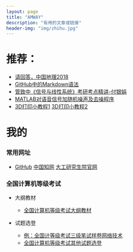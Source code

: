 ```yaml
---
layout: page
title: "AMWAY"
description: "有用的文章或链接"
header-img: "img/zhihu.jpg"
---
```




# 推荐：

- [请回答，中国地理2018](https://mp.weixin.qq.com/s/CsUkgELP50QCnmKu3R8CKQ)
- [GitHub中的Markdown语法](https://www.cnblogs.com/yabin/p/6366151.html)
- [管致中《信号与线性系统》考研考点精讲-付银娟](http://www.bilibili.com/video/av8002313/)
- [MATLAB对语音信号加随机噪声及去噪程序](http://blog.sina.com.cn/s/blog_6cde146e0100o0rm.html)
- [3D打印小教程1](https://github.com/diaryyaming/diaryyaming.github.io/blob/master/myfiles/Ultimaker%203%20%E6%93%8D%E4%BD%9C%E6%95%99%E7%A8%8B%EF%BC%88%E5%AE%8C%E6%95%B4%E7%89%88%EF%BC%89.pdf) [3D打印小教程2](https://github.com/diaryyaming/diaryyaming.github.io/blob/master/myfiles/Cura%203.3%E4%B8%BA%E4%BE%8B-%E8%BD%AF%E4%BB%B6%E4%BD%BF%E7%94%A8%E6%96%B9%E6%B3%95.pdf)

# 我的

### 常用网址
- [GitHub](https://github.com/diaryyaming)   [中国知网](http://www.cnki.net/)       [大工研究生院官网](http://gs.dlut.edu.cn)
### 全国计算机等级考试

* 大纲教材
  - [全国计算机等级考试大纲教材](http://ncre.neea.edu.cn/html1/category/1507/899-1.htm)

* 试题选登
  - [例：全国计等级考试三级笔试样卷网络技术](https://raw.githubusercontent.com/diaryyaming/diaryyaming.github.io/master/myfiles/全国计算机等级考试三级笔试样卷网络技术.docx)
  - [全国计算机等级考试其他试题选登](http://ncre.neea.edu.cn/html1/category/1507/848-1.htm)
 


<!--这段是畅言评论代码-->
<!--PC和WAP自适应版-->
<div id="SOHUCS" ></div> 
<script type="text/javascript"> 
(function(){ 
var appid = 'cyu13voFA'; 
var conf = 'prod_01e8e96364cf29a8fb6806a40d466ea8'; 
var width = window.innerWidth || document.documentElement.clientWidth; 
if (width < 960) { 
window.document.write('<script id="changyan_mobile_js" charset="utf-8" type="text/javascript" src="http://changyan.sohu.com/upload/mobile/wap-js/changyan_mobile.js?client_id=' + appid + '&conf=' + conf + '"><\/script>'); } else { var loadJs=function(d,a){var c=document.getElementsByTagName("head")[0]||document.head||document.documentElement;var b=document.createElement("script");b.setAttribute("type","text/javascript");b.setAttribute("charset","UTF-8");b.setAttribute("src",d);if(typeof a==="function"){if(window.attachEvent){b.onreadystatechange=function(){var e=b.readyState;if(e==="loaded"||e==="complete"){b.onreadystatechange=null;a()}}}else{b.onload=a}}c.appendChild(b)};loadJs("http://changyan.sohu.com/upload/changyan.js",function(){window.changyan.api.config({appid:appid,conf:conf})}); } })(); </script>

